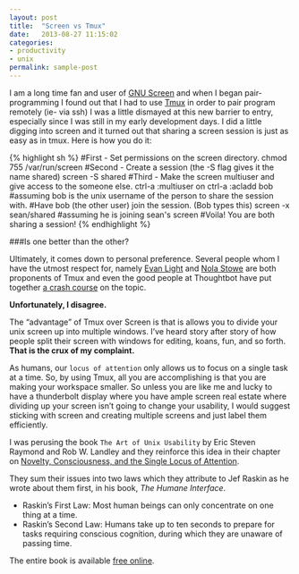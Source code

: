 ```yaml
---
layout: post
title:  "Screen vs Tmux"
date:   2013-08-27 11:15:02
categories:
- productivity
- unix
permalink: sample-post
---
```


I am a long time fan and user of [GNU Screen] and when I began pair-programming I found out that I had to use [Tmux] in order to pair program remotely (ie- via ssh) I was a little dismayed at this new barrier to entry, especially since I was still in my early development days. I did a little digging into screen and it turned out that sharing a screen session is just as easy as in tmux. Here is how you do it:

{% highlight sh %}
#First - Set permissions on the screen directory.
chmod 755 /var/run/screen
#Second - Create a session (the -S flag gives it the name shared)
screen -S shared
#Third - Make the screen multiuser and give access to the someone else.
ctrl-a :multiuser on
ctrl-a :acladd bob #assuming bob is the unix username of the person to share the session with.
#Have bob (the other user) join the session. (Bob types this)
screen -x sean/shared #assuming he is joining sean's screen
#Voila! You are both sharing a session!
{% endhighlight %}


###Is one better than the other?

Ultimately, it comes down to personal preference. Several people whom I have the utmost respect for, namely [Evan Light] and [Nola Stowe] are both proponents of Tmux and even the good people at Thoughtbot have put together [a crash course] on the topic.

**Unfortunately, I disagree.**

The “advantage” of Tmux over Screen is that is allows you to divide your unix screen up into multiple windows. I’ve heard story after story of how people split their screen with windows for editing, koans, fun, and so forth. **That is the crux of my complaint.**

As humans, our `locus of attention` only allows us to focus on a single task at a time. So, by using Tmux, all you are accomplishing is that you are making your workspace smaller. So unless you are like me and lucky to have a thunderbolt display where you have ample screen real estate where dividing up your screen isn’t going to change your usability, I would suggest sticking with screen and creating multiple screens and just label them efficiently.

I was perusing the book `The Art of Unix Usability` by Eric Steven Raymond and Rob W. Landley and they reinforce this idea in their chapter on [Novelty, Consciousness, and the Single Locus of Attention].

They sum their issues into two laws which they attribute to Jef Raskin as he wrote about them first, in his book, *The Humane Interface*.

* Raskin’s First Law: Most human beings can only concentrate on one thing at a time.
* Raskin’s Second Law: Humans take up to ten seconds to prepare for tasks requiring conscious cognition, during which they are unaware of passing time.

The entire book is available [free online].


[GNU Screen]:(http://www.gnu.org/s/screen)
[Tmux]:(http://tmux.sourceforge.net/)
[Evan Light]:(http://evan.tiggerpalace.com/articles/2011/10/17/some-people-call-me-the-remote-pairing-guy-/)
[Nola Stowe]:(http://www.rubygeek.com/2012/02/26/screen-multiplexing-productivity/)
[a crash course]:(http://robots.thoughtbot.com/post/2641409235/a-tmux-crash-course)
[Novelty, Consciousness, and the Single Locus of Attention]:(http://www.catb.org/esr/writings/taouu/html/ch04s01.html)
[free online]:(http://www.catb.org/esr/writings/taouu/html/)